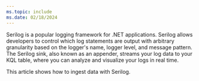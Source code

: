 ```yaml
---
ms.topic: include
ms.date: 02/18/2024
---
```


Serilog is a popular logging framework for .NET applications. Serilog allows developers to control which log statements are output with arbitrary granularity based on the logger's name, logger level, and message pattern. The Serilog sink, also known as an appender, streams your log data to your KQL table, where you can analyze and visualize your logs in real time.

This article shows how to ingest data with Serilog.
